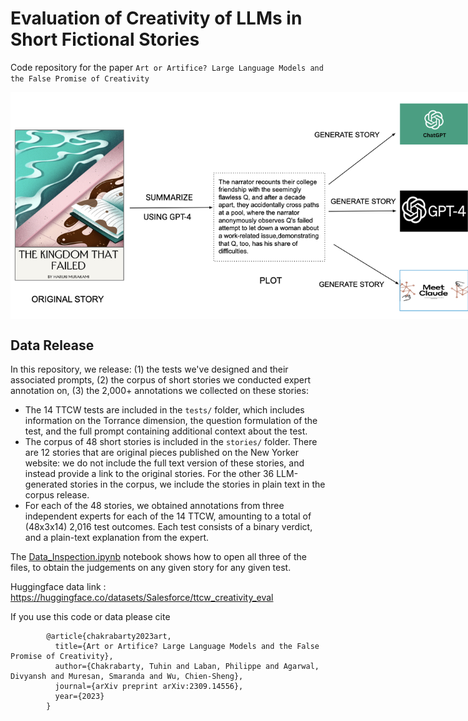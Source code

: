 # Evaluation of Creativity of LLMs in Short Fictional Stories

Code repository for the paper `Art or Artifice? Large Language Models and the False Promise of Creativity`

<p align="center" style="width: 750px;">
  <img width="750" style='vertical-align: middle;' src="images/creative_writing_image.png">
</p>

## Data Release

In this repository, we release: (1) the tests we've designed and their associated prompts, (2) the corpus of short stories we conducted expert annotation on, (3) the 2,000+ annotations we collected on these stories:
- The 14 TTCW tests are included in the `tests/` folder, which includes information on the Torrance dimension, the question formulation of the test, and the full prompt containing additional context about the test.
- The corpus of 48 short stories is included in the `stories/` folder. There are 12 stories that are original pieces published on the New Yorker website: we do not include the full text version of these stories, and instead provide a link to the original stories. For the other 36 LLM-generated stories in the corpus, we include the stories in plain text in the corpus release.
- For each of the 48 stories, we obtained annotations from three independent experts for each of the 14 TTCW, amounting to a total of (48x3x14) 2,016 test outcomes. Each test consists of a binary verdict, and a plain-text explanation from the expert.

The [Data_Inspection.ipynb](https://github.com/salesforce/creativity_eval/blob/main/Data_Inspection.ipynb) notebook shows how to open all three of the files, to obtain the judgements on any given story for any given test.

Huggingface data link : https://huggingface.co/datasets/Salesforce/ttcw_creativity_eval

If you use this code or data please cite

            @article{chakrabarty2023art,
              title={Art or Artifice? Large Language Models and the False Promise of Creativity},
              author={Chakrabarty, Tuhin and Laban, Philippe and Agarwal, Divyansh and Muresan, Smaranda and Wu, Chien-Sheng},
              journal={arXiv preprint arXiv:2309.14556},
              year={2023}
            }
